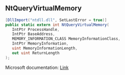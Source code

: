 ## NtQueryVirtualMemory

```csharp
[DllImport("ntdll.dll", SetLastError = true)]
public static extern int NtQueryVirtualMemory(
   IntPtr ProcessHandle,
   IntPtr BaseAddress,
   MEMORY_INFORMATION_CLASS MemoryInformationClass,
   IntPtr MemoryInformation,
   uint MemoryInformationLength,
   out uint ReturnLength
);
```

Microsoft documentation: [Link](https://docs.microsoft.com/en-us/windows/win32/api/memoryapi/nf-memoryapi-virtualqueryex)
